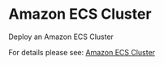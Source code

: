 # Amazon ECS Cluster

Deploy an Amazon ECS Cluster

For details please see: [Amazon ECS Cluster](https://github.com/gruntwork-io/terraform-aws-service-catalog/tree/master/modules/services/ecs-cluster/README.adoc)


<!-- ##DOCS-SOURCER-START
{"sourcePlugin":"Service Catalog Reference","hash":"4914cb3264251088724082850a372045"}
##DOCS-SOURCER-END -->
